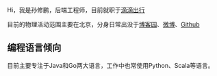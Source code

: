 Hi，我是孙修鹏，后端工程师，目前就职于[滴滴出行](https://www.didiglobal.com/)

目前的物理活动范围主要在北京，分身日常出没于[博客园](https://www.cnblogs.com/sxpujs/)、[微博](https://weibo.com/u/1901312650)、[Github](https://github.com/sxpujs)


## 编程语言倾向
目前主要专注于Java和Go两大语言，工作中也常使用Python、Scala等语言。

